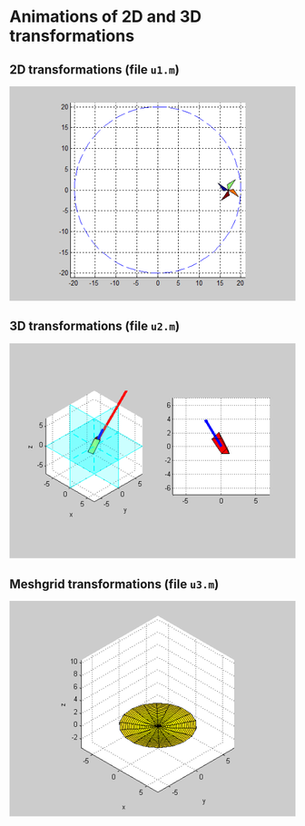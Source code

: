# Animations of 2D and 3D transformations

## 2D transformations (file `u1.m`)
![2D transformations](images/2d_transformations.gif)

## 3D transformations (file `u2.m`)
![3D transformations](images/3d_transformations.gif)

## Meshgrid transformations (file `u3.m`)
![Meshgrid transformations](images/mesh_transformation.gif)